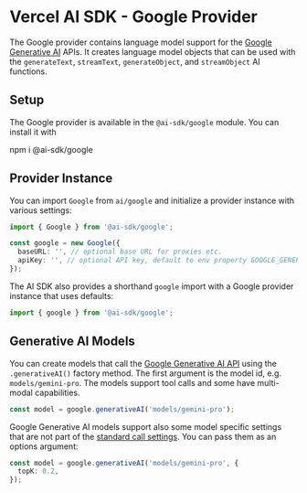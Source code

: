 # Vercel AI SDK - Google Provider

The Google provider contains language model support for the [Google Generative AI](https://ai.google/discover/generativeai/) APIs.
It creates language model objects that can be used with the `generateText`, `streamText`, `generateObject`, and `streamObject` AI functions.

## Setup

The Google provider is available in the `@ai-sdk/google` module. You can install it with

npm i @ai-sdk/google

## Provider Instance

You can import `Google` from `ai/google` and initialize a provider instance with various settings:

```ts
import { Google } from '@ai-sdk/google';

const google = new Google({
  baseURL: '', // optional base URL for proxies etc.
  apiKey: '', // optional API key, default to env property GOOGLE_GENERATIVE_AI_API_KEY
});
```

The AI SDK also provides a shorthand `google` import with a Google provider instance that uses defaults:

```ts
import { google } from '@ai-sdk/google';
```

## Generative AI Models

You can create models that call the [Google Generative AI API](https://ai.google.dev/api/rest) using the `.generativeAI()` factory method.
The first argument is the model id, e.g. `models/gemini-pro`.
The models support tool calls and some have multi-modal capabilities.

```ts
const model = google.generativeAI('models/gemini-pro');
```

Google Generative AI models support also some model specific settings that are not part of the [standard call settings](/docs/ai-core/settings).
You can pass them as an options argument:

```ts
const model = google.generativeAI('models/gemini-pro', {
  topK: 0.2,
});
```
